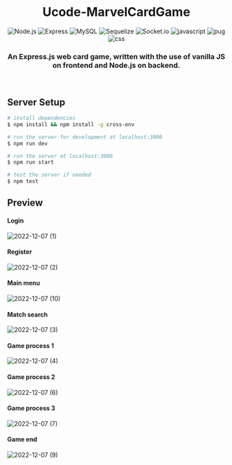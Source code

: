 <head>
    <div align="center">
        <h1 align="center">Ucode-MarvelCardGame</h2>
    </div>
</head>

<div align="center">
  <img alt="Node.js" src="https://img.shields.io/badge/-Node.js-339933.svg?style=for-the-badge&logo=node.js&logoColor=white" />
  <img alt="Express" src="https://img.shields.io/badge/-Express-000000.svg?style=for-the-badge&logo=express&logoColor=white" />
  <img alt="MySQL" src="https://img.shields.io/badge/-MySQL-4479A1.svg?style=for-the-badge&logo=mysql&logoColor=white" />
  <img alt="Sequelize" src="https://img.shields.io/badge/-Sequelize-52B0E7.svg?style=for-the-badge&logo=sequelize&logoColor=white" />
  <img alt="Socket.io" src="https://img.shields.io/badge/-Socket.io-010101.svg?style=for-the-badge&logo=socket.io&logoColor=white" />
  <img alt="javascript" src="https://img.shields.io/badge/-JavaScript-F7DF1E.svg?style=for-the-badge&logo=javaScript&logoColor=black" />
  <img alt="pug" src="https://img.shields.io/badge/-Pug-A86454.svg?style=for-the-badge&logo=pug&logoColor=white" />
  <img alt="css" src="https://img.shields.io/badge/-CSS3-1572B6.svg?style=for-the-badge&logo=css3&logoColor=white" />
</div>

<div align="center">
  <h3>An Express.js web card game, written with the use of vanilla JS on frontend and Node.js on backend.</h3>
</div>

<br/>

## Server Setup

``` bash
# install dependencies
$ npm install && npm install -g cross-env

# run the server for development at localhost:3000
$ npm run dev

# run the server at localhost:3000
$ npm run start

# test the server if needed
$ npm test
```

## Preview

#### Login
![2022-12-07 (1)](https://user-images.githubusercontent.com/32570823/206249158-d443ce0a-016d-4687-8fdf-24e5a504cd55.png)

#### Register
![2022-12-07 (2)](https://user-images.githubusercontent.com/32570823/206249343-36f2bb58-821d-476d-815a-e2ee26d09424.png)

#### Main menu
![2022-12-07 (10)](https://user-images.githubusercontent.com/32570823/206249790-a31d411a-669f-4be6-8e2b-ed6d8e5eacca.png)

#### Match search
![2022-12-07 (3)](https://user-images.githubusercontent.com/32570823/206250757-018bc57d-78a6-467b-8c08-d53a198c2df0.png)

#### Game process 1
![2022-12-07 (4)](https://user-images.githubusercontent.com/32570823/206251130-48507d75-3f3e-42c2-aee0-fb841661b72a.png)

#### Game process 2
![2022-12-07 (6)](https://user-images.githubusercontent.com/32570823/206251742-91afac5a-cdfc-473e-abb5-7a6b58a89f80.png)

#### Game process 3
![2022-12-07 (7)](https://user-images.githubusercontent.com/32570823/206251962-d1e2c769-0702-454e-8441-a1af98b50c54.png)

#### Game end
![2022-12-07 (9)](https://user-images.githubusercontent.com/32570823/206252351-dc9f917f-b114-496d-9e93-929dc4931377.png)

